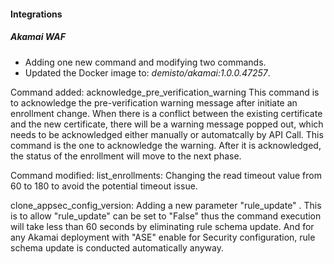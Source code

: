 
#### Integrations
##### Akamai WAF
- Adding one new command and modifying two commands.
- Updated the Docker image to: *demisto/akamai:1.0.0.47257*.

Command added:
acknowledge_pre_verification_warning
This command is to acknowledge the pre-verification warning message after initiate an enrollment change. When there is a conflict between the existing certificate and the new certificate, there will be a warning message popped out, which needs to be acknowledged either manually or automatcally by API Call. This command is the one to acknowledge the warning. After it is acknowledged, the status of the enrollment will move to the next phase.


Command modified:
list_enrollments: 
Changing the read timeout value from 60 to 180 to avoid the potential timeout issue.

clone_appsec_config_version:
Adding a new parameter "rule_update" .
This is to allow "rule_update" can be set to "False" thus the command execution will take less than 60 seconds by eliminating rule schema update.
And for any Akamai deployment with "ASE" enable for Security configuration, rule schema update is conducted automatically anyway.

